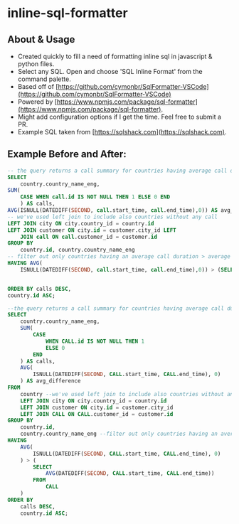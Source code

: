 # inline-sql-formatter 

## About & Usage
 - Created quickly to fill a need of formatting inline sql in javascript & python files.
 - Select any SQL. Open and choose 'SQL Inline Format' from the command palette.
 - Based off of [https://github.com/cymonbr/SqlFormatter-VSCode](https://github.com/cymonbr/SqlFormatter-VSCode)
 - Powered by [https://www.npmjs.com/package/sql-formatter](https://www.npmjs.com/package/sql-formatter).
 - Might add configuration options if I get the time. Feel free to submit a PR.
 - Example SQL taken from [https://sqlshack.com](https://sqlshack.com).

## Example Before and After:
```sql
-- the query returns a call summary for countries having average call duration > average call duration of all calls
SELECT 
    country.country_name_eng,
SUM(
    CASE WHEN call.id IS NOT NULL THEN 1 ELSE 0 END
    ) AS calls,
AVG(ISNULL(DATEDIFF(SECOND, call.start_time, call.end_time),0)) AS avg_difference FROM country 
-- we've used left join to include also countries without any call
LEFT JOIN city ON city.country_id = country.id
LEFT JOIN customer ON city.id = customer.city_id LEFT
    JOIN call ON call.customer_id = customer.id
GROUP BY 
    country.id, country.country_name_eng
-- filter out only countries having an average call duration > average call duration of all calls
HAVING AVG(
    ISNULL(DATEDIFF(SECOND, call.start_time, call.end_time),0)) > (SELECT AVG(DATEDIFF(SECOND, call.start_time, call.end_time)) FROM call)


ORDER BY calls DESC,
country.id ASC;
```

```sql
--the query returns a call summary for countries having average call duration > average call duration of all calls
SELECT
	country.country_name_eng,
	SUM(
		CASE
			WHEN CALL.id IS NOT NULL THEN 1
			ELSE 0
		END
	) AS calls,
	AVG(
		ISNULL(DATEDIFF(SECOND, CALL.start_time, CALL.end_time), 0)
	) AS avg_difference
FROM
	country --we've used left join to include also countries without any call
	LEFT JOIN city ON city.country_id = country.id
	LEFT JOIN customer ON city.id = customer.city_id
	LEFT JOIN CALL ON CALL.customer_id = customer.id
GROUP BY
	country.id,
	country.country_name_eng --filter out only countries having an average call duration > average call duration of all calls
HAVING
	AVG(
		ISNULL(DATEDIFF(SECOND, CALL.start_time, CALL.end_time), 0)
	) > (
		SELECT
			AVG(DATEDIFF(SECOND, CALL.start_time, CALL.end_time))
		FROM
			CALL
	)
ORDER BY
	calls DESC,
	country.id ASC;
```